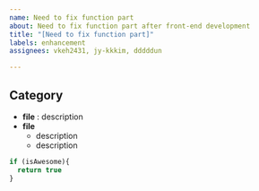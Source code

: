 ```yaml
---
name: Need to fix function part
about: Need to fix function part after front-end development
title: "[Need to fix function part]"
labels: enhancement
assignees: vkeh2431, jy-kkkim, dddddun

---
```


## Category
- **file** : description
- **file**
  - description
  - description

```javascript
if (isAwesome){
  return true
}
```
